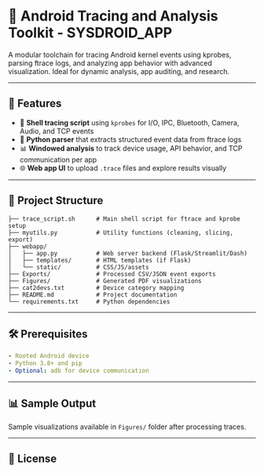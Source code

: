 # 📱 Android Tracing and Analysis Toolkit - SYSDROID_APP

A modular toolchain for tracing Android kernel events using kprobes, parsing ftrace logs, and analyzing app behavior with advanced visualization. Ideal for dynamic analysis, app auditing, and research.

---

## 🚀 Features

- 🐚 **Shell tracing script** using `kprobes` for I/O, IPC, Bluetooth, Camera, Audio, and TCP events
- 🧠 **Python parser** that extracts structured event data from ftrace logs
- 📊 **Windowed analysis** to track device usage, API behavior, and TCP communication per app
- 🌐 **Web app UI** to upload `.trace` files and explore results visually

---

## 📁 Project Structure
```
├── trace_script.sh      # Main shell script for ftrace and kprobe setup
├── myutils.py           # Utility functions (cleaning, slicing, export)
├── webapp/
│   ├── app.py           # Web server backend (Flask/Streamlit/Dash)
│   ├── templates/       # HTML templates (if Flask)
│   └── static/          # CSS/JS/assets
├── Exports/             # Processed CSV/JSON event exports
├── Figures/             # Generated PDF visualizations
├── cat2devs.txt         # Device category mapping
├── README.md            # Project documentation
└── requirements.txt     # Python dependencies
```

---

## 🛠️ Prerequisites
```yaml
- Rooted Android device
- Python 3.8+ and pip
- Optional: adb for device communication
```

---

## 📊 Sample Output
Sample visualizations available in `Figures/` folder after processing traces.

---

## 📄 License
```

```
